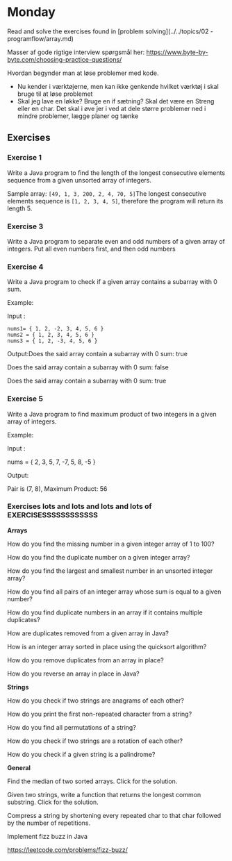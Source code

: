 # Monday

Read and solve the exercises found in [problem solving](../../topics/02 - programflow/array.md)

Masser af gode rigtige interview spørgsmål her: https://www.byte-by-byte.com/choosing-practice-questions/



Hvordan begynder man at løse problemer med kode.

- Nu kender i værktøjerne, men kan ikke genkende hvilket værktøj i skal bruge til at løse problemet
- Skal jeg lave en løkke? Bruge en if sætning? Skal det være en Streng eller en char. Det skal i øve jer i ved at dele større problemer ned i mindre problemer, lægge planer og tænke



## Exercises



### Exercise 1

Write a Java program to find the length of the longest consecutive elements sequence from a given unsorted array of integers.

Sample array: `[49, 1, 3, 200, 2, 4, 70, 5]`The longest consecutive elements sequence is `[1, 2, 3, 4, 5]`, therefore the program will return its length 5.



### Exercise 3

Write a Java program to separate even and odd numbers of a given array of integers. Put all even numbers first, and then odd numbers



### Exercise 4

Write a Java program to check if a given array contains a subarray with 0 sum. 

Example:

Input :

```
nums1= { 1, 2, -2, 3, 4, 5, 6 }
nums2 = { 1, 2, 3, 4, 5, 6 }
nums3 = { 1, 2, -3, 4, 5, 6 }
```

Output:Does the said array contain a subarray with 0 sum: true

Does the said array contain a subarray with 0 sum: false

Does the said array contain a subarray with 0 sum: true



### Exercise 5

Write a Java program to find maximum product of two integers in a given array of integers. 

Example:

Input :

nums = { 2, 3, 5, 7, -7, 5, 8, -5 }

Output:

Pair is (7, 8), Maximum Product: 56



### Exercises lots and lots and lots and lots of EXERCISESSSSSSSSSSSS

**Arrays**

How do you find the missing number in a given integer array of 1 to 100?

How do you find the duplicate number on a given integer array?

How do you find the largest and smallest number in an unsorted integer array?

How do you find all pairs of an integer array whose sum is equal to a given number?

How do you find duplicate numbers in an array if it contains multiple duplicates?

How are duplicates removed from a given array in Java?

How is an integer array sorted in place using the quicksort algorithm?

How do you remove duplicates from an array in place?

How do you reverse an array in place in Java?



**Strings**

How do you check if two strings are anagrams of each other?

How do you print the first non-repeated character from a string?

How do you find all permutations of a string?

How do you check if two strings are a rotation of each other?

How do you check if a given string is a palindrome?



**General**

Find the median of two sorted arrays. Click for the solution.

Given two strings, write a function that returns the longest common substring. Click for the solution. 

Compress a string by shortening every repeated char to that char followed by the number of repetitions. 





Implement fizz buzz in Java

https://leetcode.com/problems/fizz-buzz/